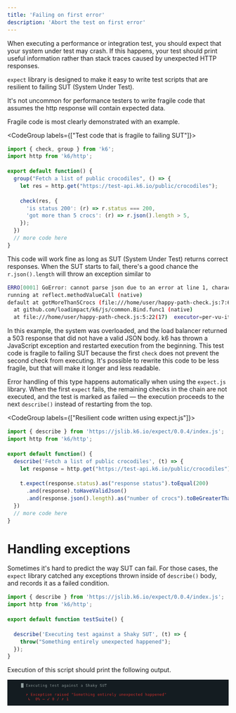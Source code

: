 ```yaml
---
title: 'Failing on first error'
description: 'Abort the test on first error'
---
```


When executing a performance or integration test, you should expect that your system under test may crash. If this happens, your test should print useful information rather than stack traces caused by unexpected HTTP responses. 

`expect` library is designed to make it easy to write test scripts that are resilient to failing SUT (System Under Test). 

It's not uncommon for performance testers to write fragile code that assumes the http response will contain expected data. 

Fragile code is most clearly demonstrated with an example. 

<CodeGroup labels={["Test code that is fragile to failing SUT"]}>

```javascript
import { check, group } from 'k6';
import http from 'k6/http';

export default function() {
  group("Fetch a list of public crocodiles", () => {
    let res = http.get("https://test-api.k6.io/public/crocodiles");

    check(res, {
      'is status 200': (r) => r.status === 200,
      'got more than 5 crocs': (r) => r.json().length > 5,
    });
  })
  // more code here
}
```

</CodeGroup>


This code will work fine as long as SUT (System Under Test) returns correct responses. When the SUT starts to fail, there's a good chance the `r.json().length` will throw an exception similar to 

```bash
ERRO[0001] GoError: cannot parse json due to an error at line 1, character 2 , error: invalid character '<' looking for beginning of value
running at reflect.methodValueCall (native)
default at gotMoreThan5Crocs (file:///home/user/happy-path-check.js:7:68(5))
  at github.com/loadimpact/k6/js/common.Bind.func1 (native)
  at file:///home/user/happy-path-check.js:5:22(17)  executor=per-vu-iterations scenario=default source=stacktrace
```

In this example, the system was overloaded, and the load balancer returned a 503 response that did not have a valid JSON body. k6 has thrown a JavaScript exception and restarted execution from the beginning. 
This test code is fragile to failing SUT because the first `check` does not prevent the second check from executing. 
It's possible to rewrite this code to be less fragile, but that will make it longer and less readable. 

Error handling of this type happens automatically when using the `expect.js` library.
When the first `expect` fails, the remaining checks in the chain are not executed, and the test is marked as failed — the execution proceeds to the next `describe()` instead of restarting from the top.


<CodeGroup labels={["Resilient code written using expect.js"]}>

```javascript
import { describe } from 'https://jslib.k6.io/expect/0.0.4/index.js';
import http from 'k6/http';

export default function() {
  describe('Fetch a list of public crocodiles', (t) => {
    let response = http.get("https://test-api.k6.io/public/crocodiles")

    t.expect(response.status).as("response status").toEqual(200)
      .and(response).toHaveValidJson()
      .and(response.json().length).as("number of crocs").toBeGreaterThan(5);
  })
  // more code here
} 
```

</CodeGroup>

# Handling exceptions

Sometimes it's hard to predict the way SUT can fail. For those cases, the `expect` library catched any exceptions thrown inside of `describe()` body, and records it as a failed condition.

<CodeGroup labels={[]}>

```javascript
import { describe } from 'https://jslib.k6.io/expect/0.0.4/index.js';
import http from 'k6/http';

export default function testSuite() {

  describe('Executing test against a Shaky SUT', (t) => {
    throw("Something entirely unexpected happened");
  });
}
```

</CodeGroup>

Execution of this script should print the following output.


![output](./images/exception-handling.png)

